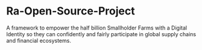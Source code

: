# Ra-Open-Source-Project
A framework to empower the half billion Smallholder Farms with a Digital Identity so they can confidently and fairly participate in global supply chains and financial ecosystems.
